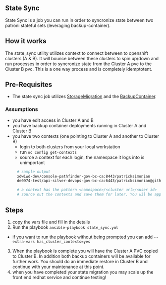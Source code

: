 ## State Sync

State Sync is a job you can run in order to syncronize state between two patroni stateful sets (leveraging backup-container).

## How it works

The state_sync utility utilizes context to connect between to openshift clusters (A & B). It will bounce between these clusters to spin up/down and run processes in order to syncronize state from the Cluster A pvc to the Cluster B pvc. This is a one way process and is completely idemptotent.

## Pre-Requisites

- The state sync job utilizes [StorageMigration](https://github.com/BCDevOps/StorageMigration/) and the [BackupContainer](https://github.com/BCDevOps/backup-container). 

### Assumptions
- you have edit access in Cluster A and B
- you have backup container deployments running in Cluster A and Cluster B
- you have two contexts (one pointing to Cluster A and another to Cluster B)
  - login to both clusters from your local workstation
  - run `oc config get-contexts`
  - source a context for each login, the namespace it logs into is unimportant
  ```sh
    # sample output
    xdwiwd-dev/console-pathfinder-gov-bc-ca:8443/patricksimonian                                                         console-pathfinder-gov-bc-ca:8443
    de0974-test/api-silver-devops-gov-bc-ca:6443/patricksimonian@github                                                      api-silver-devops-gov-bc-ca:6443 

    # a context has the pattern <namespace>/<cluster url>/<user id>
    # source out the contexts and save them for later. You wil be applying them to your var file
  ```
## Steps

1. copy the vars file and fill in the details
2. Run the playbook `ansible-playbook state_sync.yml`
  - if you want to run the playbook without being prompted you can add `--extra-vars has_cluster_contexts=yes`
3. When the playbook is complete you will have the Cluster A PVC copied to Cluster B. In addition both backup containers will be available for further work. You should do an immediate restore in Cluster B and continue with your maintenance at this point.
4. when you have completed your state migration you may scale up the front end redhat service and continue testing!

